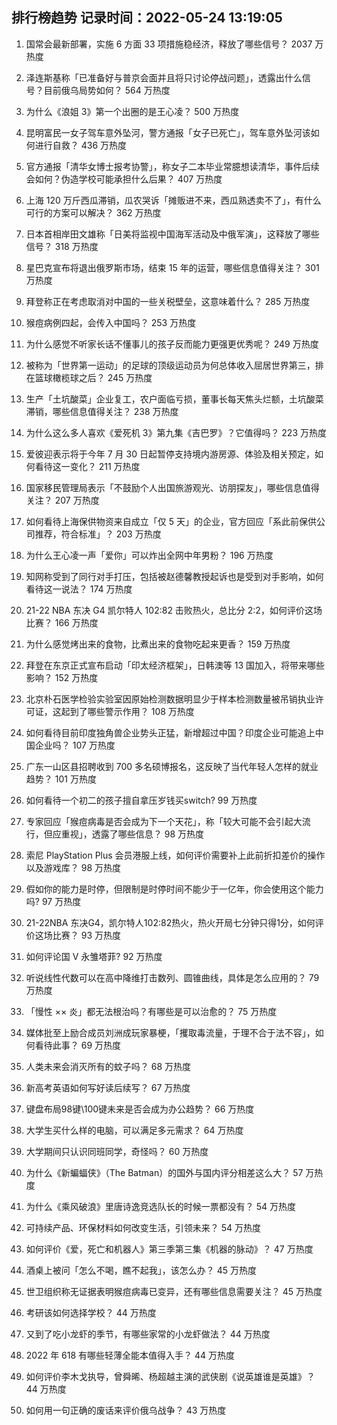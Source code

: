 
## 排行榜趋势 记录时间：2022-05-24 13:19:05
  
  1. 国常会最新部署，实施 6 方面 33 项措施稳经济，释放了哪些信号？ 2037 万热度
    
  2. 泽连斯基称「已准备好与普京会面并且将只讨论停战问题」，透露出什么信号？目前俄乌局势如何？ 564 万热度
    
  3. 为什么《浪姐 3》第一个出圈的是王心凌？ 500 万热度
    
  4. 昆明富民一女子驾车意外坠河，警方通报「女子已死亡」，驾车意外坠河该如何进行自救？ 436 万热度
    
  5. 官方通报「清华女博士报考协警」，称女子二本毕业常臆想读清华，事件后续会如何？伪造学校可能承担什么后果？ 407 万热度
    
  6. 上海 120 万斤西瓜滞销，瓜农哭诉「摊贩进不来，西瓜熟透卖不了」，有什么可行的方案可以解决？ 362 万热度
    
  7. 日本首相岸田文雄称「日美将监视中国海军活动及中俄军演」，这释放了哪些信号？ 318 万热度
    
  8. 星巴克宣布将退出俄罗斯市场，结束 15 年的运营，哪些信息值得关注？ 301 万热度
    
  9. 拜登称正在考虑取消对中国的一些关税壁垒，这意味着什么？ 285 万热度
    
  10. 猴痘病例四起，会传入中国吗？ 253 万热度
    
  11. 为什么感觉不听家长话不懂事儿的孩子反而能力更强更优秀呢？ 249 万热度
    
  12. 被称为「世界第一运动」的足球的顶级运动员为何总体收入屈居世界第三，排在篮球橄榄球之后？ 245 万热度
    
  13. 生产「土坑酸菜」企业复工，农户面临亏损，董事长每天焦头烂额，土坑酸菜滞销，哪些信息值得关注？ 238 万热度
    
  14. 为什么这么多人喜欢《爱死机 3》第九集《吉巴罗》？它值得吗？ 223 万热度
    
  15. 爱彼迎表示将于今年 7 月 30 日起暂停支持境内游房源、体验及相关预定，如何看待这一变化？ 211 万热度
    
  16. 国家移民管理局表示「不鼓励个人出国旅游观光、访朋探友」，哪些信息值得关注？ 207 万热度
    
  17. 如何看待上海保供物资来自成立「仅 5 天」的企业，官方回应「系此前保供公司推荐，符合标准」？ 203 万热度
    
  18. 为什么王心凌一声「爱你」可以炸出全网中年男粉？ 196 万热度
    
  19. 知网称受到了同行对手打压，包括被赵德馨教授起诉也是受到对手影响，如何看待这一说法？ 174 万热度
    
  20. 21-22 NBA 东决 G4 凯尔特人 102:82 击败热火，总比分 2:2，如何评价这场比赛？ 166 万热度
    
  21. 为什么感觉烤出来的食物，比煮出来的食物吃起来更香？ 159 万热度
    
  22. 拜登在东京正式宣布启动「印太经济框架」，日韩澳等 13 国加入，将带来哪些影响？ 152 万热度
    
  23. 北京朴石医学检验实验室因原始检测数据明显少于样本检测数量被吊销执业许可证，这起到了哪些警示作用？ 108 万热度
    
  24. 如何看待目前印度独角兽企业势头正猛，新增超过中国？印度企业可能追上中国企业吗？ 107 万热度
    
  25. 广东一山区县招聘收到 700 多名硕博报名，这反映了当代年轻人怎样的就业趋势？ 101 万热度
    
  26. 如何看待一个初二的孩子擅自拿压岁钱买switch? 99 万热度
    
  27. 专家回应「猴痘病毒是否会成为下一个天花」，称「较大可能不会引起大流行，但应重视」，透露了哪些信息？ 98 万热度
    
  28. 索尼 PlayStation Plus 会员港服上线，如何评价需要补上此前折扣差价的操作以及游戏库？ 98 万热度
    
  29. 假如你的能力是时停，但限制是时停时间不能少于一亿年，你会使用这个能力吗? 97 万热度
    
  30. 21-22NBA 东决G4，凯尔特人102:82热火，热火开局七分钟只得1分，如何评价这场比赛？ 93 万热度
    
  31. 如何评论国 V 永雏塔菲? 92 万热度
    
  32. 听说线性代数可以在高中降维打击数列、圆锥曲线，具体是怎么应用的？ 79 万热度
    
  33. 「慢性 ×× 炎」都无法根治吗？有哪些是可以治愈的？ 75 万热度
    
  34. 媒体批至上励合成员刘洲成玩家暴梗，「攫取毒流量，于理不合于法不容」，如何看待此事？ 69 万热度
    
  35. 人类未来会消灭所有的蚊子吗？ 68 万热度
    
  36. 新高考英语如何写好读后续写？ 67 万热度
    
  37. 键盘布局98键\100键未来是否会成为办公趋势？ 66 万热度
    
  38. 大学生买什么样的电脑，可以满足多元需求？ 64 万热度
    
  39. 大学期间只认识同班同学，奇怪吗？ 60 万热度
    
  40. 为什么《新蝙蝠侠》（The Batman）的国外与国内评分相差这么大？ 57 万热度
    
  41. 为什么《乘风破浪》里唐诗逸竞选队长的时候一票都没有？ 54 万热度
    
  42. 可持续产品、环保材料如何改变生活，引领未来？ 54 万热度
    
  43. 如何评价《爱，死亡和机器人》第三季第三集《机器的脉动》？ 47 万热度
    
  44. 酒桌上被问「怎么不喝，瞧不起我」，该怎么办？ 45 万热度
    
  45. 世卫组织称无证据表明猴痘病毒已变异，还有哪些信息需要关注？ 45 万热度
    
  46. 考研该如何选择学校？ 44 万热度
    
  47. 又到了吃小龙虾的季节，有哪些家常的小龙虾做法？ 44 万热度
    
  48. 2022 年 618 有哪些轻薄全能本值得入手？ 44 万热度
    
  49. 如何评价李木戈执导，曾舜晞、杨超越主演的武侠剧《说英雄谁是英雄》？ 44 万热度
    
  50. 如何用一句正确的废话来评价俄乌战争？ 43 万热度
    